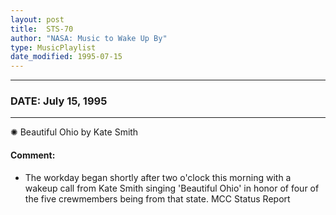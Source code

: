 ```yaml
---
layout: post
title:  STS-70
author: "NASA: Music to Wake Up By"
type: MusicPlaylist
date_modified: 1995-07-15
---
```


----
### DATE: July 15, 1995
----
✺ Beautiful Ohio by Kate Smith

#### Comment:
* The workday began shortly after two o'clock this morning with a wakeup call from Kate Smith singing 'Beautiful Ohio' in honor of four of the five crewmembers being from that state. MCC Status Report
